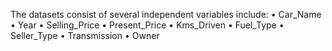 The datasets consist of several independent variables include:
• Car_Name
• Year
• Selling_Price
• Present_Price
• Kms_Driven
• Fuel_Type
• Seller_Type
• Transmission
• Owner
